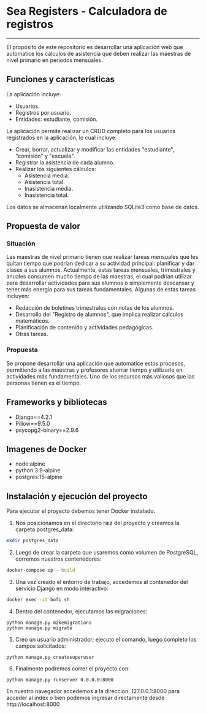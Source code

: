 # Sea Registers - Calculadora de registros
---
El propósito de este repositorio es desarrollar una aplicación web que automatice los cálculos de asistencia que deben realizar las maestras de nivel primario en periodos mensuales.

## Funciones y características

La aplicación incluye:

* Usuarios.
* Registros por usuario.
* Entidades: estudiante, comisión.

La aplicación permite realizar un CRUD completo para los usuarios registrados en la aplicación, lo cual incluye:

* Crear, borrar, actualizar y modificar las entidades "estudiante", "comisión" y "escuela".
* Registrar la asistencia de cada alumno.
* Realizar los siguientes cálculos:
    * Asistencia media.
    * Asistencia total.
    * Inasistencia media.
    * Inasistencia total.

Los datos se almacenan localmente utilizando SQLite3 como base de datos.

## Propuesta de valor

### Situación

Las maestras de nivel primario tienen que realizar tareas mensuales que les quitan tiempo que podrían dedicar a su actividad principal: planificar y dar clases a sus alumnos. Actualmente, estas tareas mensuales, trimestrales y anuales consumen mucho tiempo de las maestras, el cual podrían utilizar para desarrollar actividades para sus alumnos o simplemente descansar y tener más energía para sus tareas fundamentales. Algunas de estas tareas incluyen:

* Redacción de boletines trimestrales con notas de los alumnos.
* Desarrollo del "Registro de alumnos", que implica realizar cálculos matemáticos.
* Planificación de contenido y actividades pedagógicas.
* Otras tareas.

### Propuesta

Se propone desarrollar una aplicación que automatice estos procesos, permitiendo a las maestras y profesores ahorrar tiempo y utilizarlo en actividades más fundamentales. Uno de los recursos más valiosos que las personas tienen es el tiempo.

## Frameworks y bibliotecas

* Django==4.2.1
* Pillow==9.5.0
* psycopg2-binary==2.9.6

## Imagenes de Docker
* node:alpine
* python:3.9-alpine
* postgres:15-alpine

## Instalación y ejecución del proyecto

Para ejecutar el proyecto debemos tener Docker instalado.

1. Nos posicionamos en el directorio raiz del proyecto y creamos la carpeta postgres_data:
```bash
mkdir postgres_data
```

2. Luego de crear la carpeta que usaremos como volumen de PostgreSQL, corremos nuestros contenedores:
```bash
docker-compose up --build
```
3. Una vez creado el entorno de trabajo, accedemos al contenedor del servicio Django en modo interactivo:

```bash
docker exec -it bofi sh
```

4. Dentro del contenedor, ejecutamos las migraciones:
```shell
python manage.py makemigrations
python manage.py migrate
```

5. Creo un usuario administrador; ejecuto el comando, luego completo los campos solicitados:
```shell
python manage.py createsuperuser
```

6. Finalmente podremos correr el proyecto con:
```shell
python manage.py runserver 0.0.0.0:8000
```
En nuestro navegador accedemos a la direccion: 127.0.0.1:8000 para acceder al index o bien podemos ingresar directamente desde http://localhost:8000
